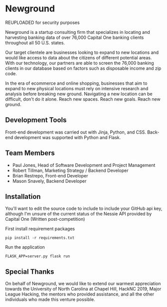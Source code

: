 # Newground

REUPLOADED for security purposes

Newground is a startup consulting firm that specializes in locating and harvesting banking data of over 
76,000 Capital One banking clients throughout all 50 U.S. states.


Our target clientele are businesses looking to expand to new locations and would like access to
data about the citizens of different potential areas. With our technology, our partners are able to 
screen the 76,000 banking clients in our database based on factors such as disposable income and
zip code.


In the era of ecommerce and online shopping, businesses that aim to expand to new physical locations
must rely on intensive research and analysis before breaking new ground. Navigating a new location can
be difficult, don't do it alone. Reach new spaces. Reach new goals. Reach new ground.


## Development Tools

Front-end development was carried out with Jinja, Python, and CSS. Back-end development was supported
with Python and Flask.


## Team Members

* Paul Jones, Head of Software Development and Project Management
* Robert Tillman, Marketing Strategy / Backend Developer
* Brian Restrepo, Front-end Developer
* Mason Snavely, Backend Developer


## Installation

You'll want to edit the source code to include to include your GitHub api key, although I'm unsure of the current status of the Nessie API provided by Capital One (Written post-competition)

First install requirement packages
```
pip install -r requirements.txt
```
Run the application
```
FLASK_APP=server.py flask run
```

## Special Thanks

On behalf of Newground, we would like to extend our warmest appreciation towards the University of
North Carolina at Chapel Hill, HackNC 2019, Major League Hacking, the mentors who provided assistance,
and all the other individuals who made this venture possible.
